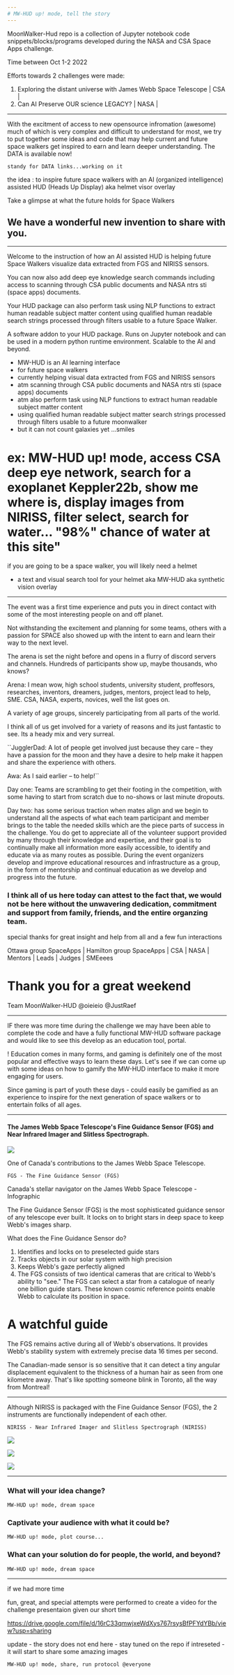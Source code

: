 ```yaml
---
# MW-HUD up! mode, tell the story
---
```


MoonWalker-Hud repo is a collection of Jupyter notebook code snippets/blocks/programs developed during the NASA and CSA Space Apps challenge. 

Time between Oct 1-2 2022


Efforts towards 2 challenges were made: 

1. Exploring the distant universe with James Webb Space Telescope | CSA |
2. Can AI Preserve OUR science LEGACY? | NASA |

--------------

With the excitment of access to new opensource infromation (awesome) much of which is very complex and difficult to understand for most, we try to put together some ideas and code that may help current and future space walkers get inspired to earn and learn deeper understanding. The DATA is available now!

``` standy for DATA links...working on it ```

the idea : to inspire future space walkers with an AI (organized intelligence) assisted HUD (Heads Up Display) aka helmet visor overlay


Take a glimpse at what the future holds for Space Walkers

## We have a wonderful new invention to share with you.

---

Welcome to the instruction of how an AI assisted HUD is helping future Space Walkers visualize data extracted from FGS and NIRISS sensors.

You can now also add deep eye knowledge search commands including access to scanning through CSA public documents and NASA ntrs sti (space apps) documents.

Your HUD package can also perform task using NLP functions to extract human readable subject matter content using qualified human readable search strings processed through filters usable to a future Space Walker.

A software addon to your HUD package. Runs on Jupyter notebook and can be used in a modern python runtime environment. Scalable to the AI and beyond.

- MW-HUD is an AI learning interface
- for future space walkers
- currently helping visual data extracted from FGS and NIRISS sensors 
- atm scanning through CSA public documents and NASA ntrs sti (space apps) documents
- atm also perform task using NLP functions to extract human readable subject matter content 
- using qualified human readable subject matter search strings processed through filters usable to a future moonwalker
- but it can not count galaxies yet ...smiles


ex: MW-HUD up! mode, access CSA deep eye network, search for a exoplanet Keppler22b, show me where is, display images from NIRISS, filter select, search for water... "98%" chance of water at this site"
===


if you are going to be a space walker, you will likely need a helmet

- a text and visual search tool for your helmet aka MW-HUD aka synthetic vision overlay
---
The event was a first time experience and puts you in direct contact with some of the most interesting people on and off planet.

Not withstanding the excitement and planning for some teams, others with a passion for SPACE also showed up with the intent to earn and learn their way to the next level.

The arena is set the night before and opens in a flurry of discord servers and channels. Hundreds of participants show up, maybe thousands, who knows? 

Arena: I mean wow, high school students, university student, proffesors, researches, inventors, dreamers, judges, mentors, project lead to help, SME. CSA, NASA, experts, novices, well the list goes on. 

A variety of age groups, sincerely participating from all parts of the world.

I think all of us get involved for a variety of reasons and its just fantastic to see. Its a heady mix and very surreal.

``JugglerDad: A lot of people get involved just because they care – they have a passion for the moon and they have a desire to help make it happen and share the experience with others.

Awa: As I said earlier – to help!``

Day one: 
Teams are scrambling to get their footing in the competition, with some having to start from scratch due to no-shows or last minute dropouts. 

Day two:
has some serious traction when mates align and we begin to understand all the aspects of what each team participant and member brings to the table the needed skills which are the piece parts of success in the challenge. You do get to appreciate all of the volunteer support provided by many through their knowledge and expertise, and their goal is to continually make all information more easily accessible, to identify and educate via as many routes as possible. During the event organizers develop and improve educational resources and infrastructure as a group, in the form of mentorship and continual education as we develop and progress into the future.

### I think all of us here today can attest to the fact that, we would not be here without the unwavering dedication, commitment and support from family, friends, and the entire organzing team.

special thanks for great insight and help from all and a few fun interactions

Ottawa group SpaceApps | Hamilton group SpaceApps | CSA | NASA | Mentors | Leads | Judges | SMEeees

 # Thank you for a great weekend

Team MoonWalker-HUD @oieieio @JustRaef

---

IF there was more time during the challenge we may have been able to complete the code and have a fully functional MW-HUD software package and would like to see this develop as an education tool, portal.

! Education comes in many forms, and gaming is definitely one of the most popular and effective ways to learn these days. Let's see if we can come up with some ideas on how to gamify the MW-HUD interface to make it more engaging for users.

Since gaming is part of youth these days - could easily be gamified as an experience to inspire for the next generation of space walkers or to entertain folks of all ages.

---

#### The James Webb Space Telescope's Fine Guidance Sensor (FGS) and Near Infrared Imager and Slitless Spectrograph.

![](https://www.asc-csa.gc.ca/images/recherche/tiles/18cc3f2a-2011-4320-a14f-cebe82600427.jpg)

One of Canada's contributions to the James Webb Space Telescope.

``` FGS - The Fine Guidance Sensor (FGS) ```

Canada's stellar navigator on the James Webb Space Telescope - Infographic

The Fine Guidance Sensor (FGS) is the most sophisticated guidance sensor of any telescope ever built. It locks on to bright stars in deep space to keep Webb's images sharp.

What does the Fine Guidance Sensor do?

1. Identifies and locks on to preselected guide stars
2. Tracks objects in our solar system with high precision
3. Keeps Webb's gaze perfectly aligned
4. The FGS consists of two identical cameras that are critical to Webb's ability to "see." The FGS can select a star from a catalogue of nearly one billion guide stars. These known cosmic reference points enable Webb to calculate its position in space.

# A watchful guide

The FGS remains active during all of Webb's observations. It provides Webb's stability system with extremely precise data 16 times per second.

The Canadian-made sensor is so sensitive that it can detect a tiny angular displacement equivalent to the thickness of a human hair as seen from one kilometre away. That's like spotting someone blink in Toronto, all the way from Montreal!

---

Although NIRISS is packaged with the Fine Guidance Sensor (FGS), the 2 instruments are functionally independent of each other.

``` NIRISS - Near Infrared Imager and Slitless Spectrograph (NIRISS) ```

![](https://www.asc-csa.gc.ca/images/blogue/2022/2022-06-16-modes-observation-niriss-spectroscopie-eng.jpg)


![](https://jwst-docs.stsci.edu/files/97978930/97978933/1/1596073223011/NIS_DW_F158M_CLEAR_IMG_BLU.png)



![](https://www.asc-csa.gc.ca/images/recherche/hi-res/f03d998d-0748-40aa-8d11-65c9d7410f05.jpg)

---


### What will your idea change? 

```MW-HUD up! mode, dream space```

### Captivate your audience with what it could be? 

```MW-HUD up! mode, plot course...```

### What can your solution do for people, the world, and beyond?

```MW-HUD up! mode, dream space```

---

if we had more time

fun, great, and special attempts were performed to create a video for the challenge presentaion given our short time

https://drive.google.com/file/d/16rC33qmwjxeWdXys767rsysBfPFYdYBb/view?usp=sharing

update - the story does not end here - stay tuned on the repo if intreseted - it will start to share some amazing images 

```MW-HUD up! mode, share, run protocol @everyone```

